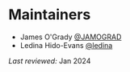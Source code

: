 # Maintainers

- James O'Grady [@JAMOGRAD](https://github.com/JAMOGRAD)
- Ledina Hido-Evans [@ledina](https://github.com/ledina)

*Last reviewed:* Jan 2024

